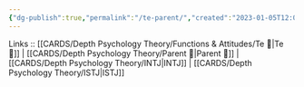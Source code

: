 ```yaml
---
{"dg-publish":true,"permalink":"/te-parent/","created":"2023-01-05T12:07:14.750+01:00","updated":"2023-03-09T10:12:54.450+01:00"}
---
```


Links :: [[CARDS/Depth Psychology Theory/Functions & Attitudes/Te 🏹\|Te 🏹]] | [[CARDS/Depth Psychology Theory/Parent 🤨\|Parent 🤨]] | [[CARDS/Depth Psychology Theory/INTJ\|INTJ]] | [[CARDS/Depth Psychology Theory/ISTJ\|ISTJ]]
